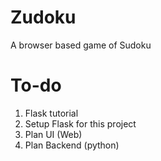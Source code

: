 # Zudoku
A browser based game of Sudoku

# To-do
1. Flask tutorial
2. Setup Flask for this project
3. Plan UI (Web)
4. Plan Backend (python)